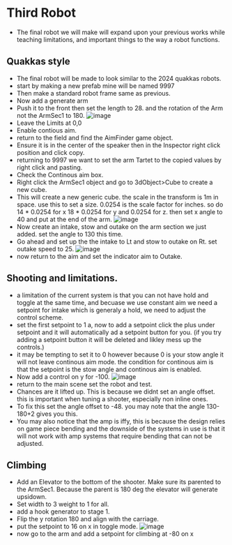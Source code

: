 # Third Robot

* The final robot we will make will expand upon your previous works while teaching limitations, and important things to the way a robot functions.

## Quakkas style
* The final robot will be made to look similar to the 2024 quakkas robots.
* start by making a new prefab mine will be named 9997
* Then make a standard robot frame same as previous.
* Now add a generate arm
* Push it to the front then set the length to 28. and the rotation of the Arm not the ArmSec1 to 180.
  ![image](https://github.com/user-attachments/assets/594f79cc-0e27-4b23-9dc5-b1ed469f1b13)
* Leave the Limits at 0,0
* Enable contious aim.
* return to the field and find the AimFinder game object.
* Ensure it is in the center of the speaker then in the Inspector right click position and click copy.
* returning to 9997 we want to set the arm Tartet to the copied values by right click and pasting.
* Check the Continous aim box.
* Right click the ArmSec1 object and go to 3dObject>Cube to create a new cube.
* This will create a new generic cube. the scale in the transform is 1m in space. use this to set a size. 0.0254 is the scale factor for inches. so do 14 * 0.0254 for x 18 * 0.0254 for y and 0.0254 for z. then set x angle to 40 and put at the end of the arm.
  ![image](https://github.com/user-attachments/assets/716682b5-ecf3-41dd-9c66-ab3c6f92bbb7)
* Now create an intake, stow and outake on the arm section we just added. set the angle to 130 this time.
* Go ahead and set up the the intake to Lt and stow to outake on Rt. set outake speed to 25.
![image](https://github.com/user-attachments/assets/9927a782-c3cc-4533-bb30-06a13467e297)
* now return to the aim and set the indicator aim to Outake.

## Shooting and limitations.
* a limitation of the current system is that you can not have hold and toggle at the same time, and becuase we use constant aim we need a setpoint for intake which is generaly a hold, we need to adjust the control scheme.
* set the first setpoint to 1 a, now to add a setpoint click the plus under setpoint and it will automatically ad a setpoint button for you. (if you try adding a setpoint button it will be deleted and likley mess up the controls.)
* it may be tempting to set it to 0 however because 0 is your stow angle it will not leave continous aim mode. the condition for continous aim is that the setpoint is the stow angle and continous aim is enabled.
* Now add a control on y for -100.
![image](https://github.com/user-attachments/assets/0ec5d7fd-112e-4acd-9e83-c26ab27cdb88)
* return to the main scene set the robot and test.
* Chances are it lifted up. This is because we didnt set an angle offset. this is important when tuning a shooter, especially non inline ones.
* To fix this set the angle offset to -48. you may note that the angle 130-180+2 gives you this.
* You may also notice that the amp is iffy, this is because the design relies on game piece bending and the downside of the systems in use is that it will not work with amp systems that require bending that can not be adjusted.

## Climbing
* Add an Elevator to the bottom of the shooter. Make sure its parented to the ArmSec1. Because the parent is 180 deg the elevator will generate upsidown.
* Set width to 3 weight to 1 for all.
* add a hook generator to stage 1.
* Flip the y rotation 180 and align with the carriage.
* put the setpoint to 16 on x in toggle mode.
  ![image](https://github.com/user-attachments/assets/a46e3b1b-c824-4803-be76-555f72e74655)
* now go to the arm and add a setpoint for climbing at -80 on x
